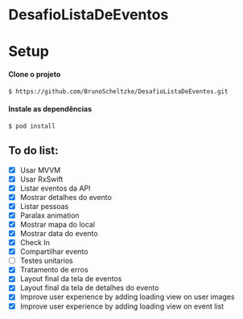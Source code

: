# DesafioListaDeEventos

# Setup
#### Clone o projeto
`$ https://github.com/BrunoScheltzke/DesafioListaDeEventos.git`

#### Instale as dependências
`$ pod install`

## To do list:
- [x] Usar MVVM
- [x] Usar RxSwift
- [x] Listar eventos da API
- [x] Mostrar detalhes do evento
- [x] Listar pessoas
- [x] Paralax animation
- [x] Mostrar mapa do local
- [x] Mostrar data do evento
- [x] Check In
- [x] Compartilhar evento
- [ ] Testes unitarios
- [x] Tratamento de erros
- [x] Layout final da tela de eventos
- [x] Layout final da tela de detalhes do evento
- [x] Improve user experience by adding loading view on user images
- [x] Improve user experience by adding loading view on event list
